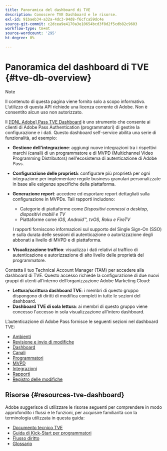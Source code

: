 ```yaml
---
title: Panoramica del dashboard di TVE
description: Conoscere TVE Dashboard e le risorse.
exl-id: 91baeb34-a32a-4dc3-94d8-f6cfca59dc4e
source-git-commit: c2dcea9e4170a3e10654bcd3f8d2f5cdb82c9603
workflow-type: tm+mt
source-wordcount: '295'
ht-degree: 0%

---
```


# Panoramica del dashboard di TVE {#tve-db-overview}

>[!NOTE]
>
>Il contenuto di questa pagina viene fornito solo a scopo informativo. L’utilizzo di questa API richiede una licenza corrente di Adobe. Non è consentito alcun uso non autorizzato.

Il [[!DNL Adobe] Pass TVE Dashboard](https://experience.adobe.com/pass/authentication) è uno strumento che consente ai clienti di Adobe Pass Authentication (programmatori) di gestire la configurazione e i dati. Questo dashboard self-service abilita una serie di funzionalità, ad esempio:

* **Gestione dell&#39;integrazione**: aggiungi nuove integrazioni tra i rispettivi marchi (canali) di un programmatore e di MVPD (Multichannel Video Programming Distributors) nell&#39;ecosistema di autenticazione di Adobe Pass.

* **Configurazione delle proprietà**: configurare più proprietà per ogni integrazione per implementare regole business granulari personalizzate in base alle esigenze specifiche della piattaforma.

* **Generazione report**: accedere ed esportare report dettagliati sulla configurazione in MVPDs. Tali rapporti includono:
   * Categorie di piattaforme come *Dispositivi connessi a desktop, dispositivi mobili e TV*
   * Piattaforme come *iOS, Android™, tvOS, Roku e FireTV*

  I rapporti forniscono informazioni sul supporto del Single Sign-On (SSO) e sulla durata delle sessioni di autenticazione o autorizzazione degli abbonati a livello di MVPD e di piattaforma.

* **Visualizzazione traffico**: visualizza i dati relativi al traffico di autenticazione e autorizzazione di alto livello delle proprietà del programmatore.

Contatta il tuo Technical Account Manager (TAM) per accedere alla dashboard di TVE. Questo accesso richiede la configurazione di due nuovi gruppi di utenti all’interno dell’organizzazione Adobe Marketing Cloud:

* **Lettura/scrittura dashboard TVE**: i membri di questo gruppo dispongono di diritti di modifica completi in tutte le sezioni del dashboard.
* **Dashboard TVE di sola lettura**: ai membri di questo gruppo viene concesso l&#39;accesso in sola visualizzazione all&#39;intero dashboard.

L’autenticazione di Adobe Pass fornisce le seguenti sezioni nel dashboard TVE:

* [Ambienti](/help/authentication/tve-dashboard-environments.md)
* [Revisione e invio di modifiche](/help/authentication/tve-dashboard-review-push-changes.md)
* [Dashboard](/help/authentication/tve-dashboard-home.md)
* [Canali](/help/authentication/tve-dashboard-channels.md)
* [Programmatori](/help/authentication/tve-dashboard-programmers.md)
* [MVPD](/help/authentication/tve-dashboard-mvpds.md)
* [Integrazioni](/help/authentication/tve-dashboard-integrations.md)
* [Rapporti](/help/authentication/tve-dashboard-reports.md)
* [Registro delle modifiche](/help/authentication/tve-dashboard-changes-log.md)

## Risorse {#resources-tve-dashboard}

Adobe suggerisce di utilizzare le risorse seguenti per comprendere in modo approfondito i flussi e le funzioni, per acquisire familiarità con la terminologia utilizzata in questa guida:

* [Documento tecnico TVE](/help/authentication/technical-paper.md)
* [Guida di Kick-Start per programmatori](/help/authentication/programmer-kickstart-guide.md)
* [Flusso diritto](/help/authentication/entitlement-flow.md)
* [Glossario](/help/authentication/glossary.md)
